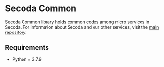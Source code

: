 # Secoda Common

Secoda Common library holds common codes among micro services in Secoda.
For information about Secoda and our other services, visit the [main repository](https://github.com/secoda/secoda).

## Requirements
- Python = 3.7.9
